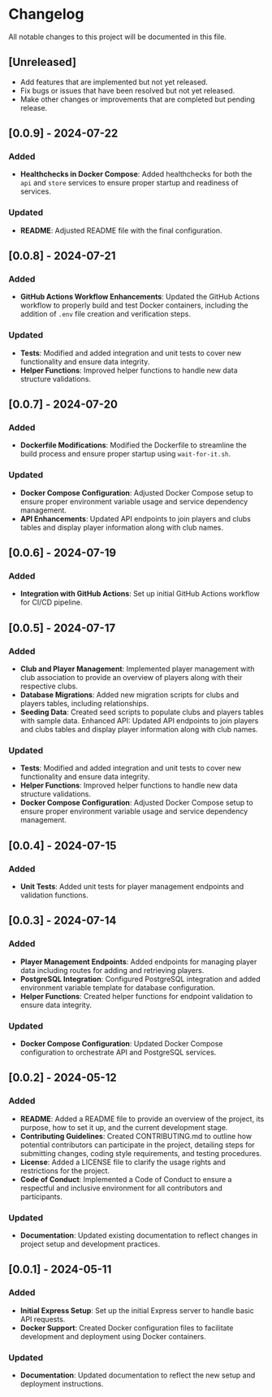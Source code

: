 # Changelog

All notable changes to this project will be documented in this file.

## [Unreleased]
- Add features that are implemented but not yet released.
- Fix bugs or issues that have been resolved but not yet released.
- Make other changes or improvements that are completed but pending release.

## [0.0.9] - 2024-07-22
### Added
- **Healthchecks in Docker Compose**: Added healthchecks for both the `api` and `store` services to ensure proper startup and readiness of services.
### Updated
- **README**: Adjusted README file with the final configuration.

## [0.0.8] - 2024-07-21
### Added
- **GitHub Actions Workflow Enhancements**: Updated the GitHub Actions workflow to properly build and test Docker containers, including the addition of `.env` file creation and verification steps.

### Updated
- **Tests**: Modified and added integration and unit tests to cover new functionality and ensure data integrity.
- **Helper Functions**: Improved helper functions to handle new data structure validations.

## [0.0.7] - 2024-07-20
### Added
- **Dockerfile Modifications**: Modified the Dockerfile to streamline the build process and ensure proper startup using `wait-for-it.sh`.

### Updated
- **Docker Compose Configuration**: Adjusted Docker Compose setup to ensure proper environment variable usage and service dependency management.
- **API Enhancements**: Updated API endpoints to join players and clubs tables and display player information along with club names.

## [0.0.6] - 2024-07-19
### Added
- **Integration with GitHub Actions**: Set up initial GitHub Actions workflow for CI/CD pipeline.

## [0.0.5] - 2024-07-17
### Added
- **Club and Player Management**: Implemented player management with club association to provide an overview of players along with their respective clubs.
- **Database Migrations**: Added new migration scripts for clubs and players tables, including relationships.
- **Seeding Data**: Created seed scripts to populate clubs and players tables with sample data.
Enhanced API: Updated API endpoints to join players and clubs tables and display player information along with club names.

### Updated
- **Tests**: Modified and added integration and unit tests to cover new functionality and ensure data integrity.
- **Helper Functions**: Improved helper functions to handle new data structure validations.
- **Docker Compose Configuration**: Adjusted Docker Compose setup to ensure proper environment variable usage and service dependency management.

## [0.0.4] - 2024-07-15

### Added
- **Unit Tests**: Added unit tests for player management endpoints and validation functions.

## [0.0.3] - 2024-07-14

### Added
- **Player Management Endpoints**: Added endpoints for managing player data including routes for adding and retrieving players.
- **PostgreSQL Integration**: Configured PostgreSQL integration and added environment variable template for database configuration.
- **Helper Functions**: Created helper functions for endpoint validation to ensure data integrity.

### Updated
- **Docker Compose Configuration**: Updated Docker Compose configuration to orchestrate API and PostgreSQL services.

## [0.0.2] - 2024-05-12  

### Added
- **README**: Added a README file to provide an overview of the project, its purpose, how to set it up, and the current development stage.
- **Contributing Guidelines**: Created CONTRIBUTING.md to outline how potential contributors can participate in the project, detailing steps for submitting changes, coding style requirements, and testing procedures.
- **License**: Added a LICENSE file to clarify the usage rights and restrictions for the project.
- **Code of Conduct**: Implemented a Code of Conduct to ensure a respectful and inclusive environment for all contributors and participants.

### Updated
- **Documentation**: Updated existing documentation to reflect changes in project setup and development practices.

## [0.0.1] - 2024-05-11

### Added
- **Initial Express Setup**: Set up the initial Express server to handle basic API requests.
- **Docker Support**: Created Docker configuration files to facilitate development and deployment using Docker containers.

### Updated
- **Documentation**: Updated documentation to reflect the new setup and deployment instructions.
